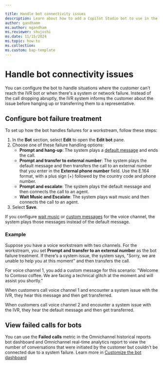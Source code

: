 ```yaml
---

title: Handle bot connectivity issues
description: Learn about how to add a Copilot Studio bot to use in the voice channel in Omnichannel for Customer Service.
author: gandhamm
ms.author: mgandham
ms.reviewer: shujoshi
ms.date: 11/15/2024
ms.topic: how-to
ms.collection:
ms.custom: bap-template
---
```


# Handle bot connectivity issues

You can configure the bot to handle situations where the customer can't reach the IVR bot or when there's a system or network failure. Instead of the call dropping abruptly, the IVR system informs the customer about the issue before hanging up or transferring them to a representative.

## Configure bot failure treatment

To set up how the bot handles failures for a workstream, follow these steps:

1. In the **Bot** section, select **Edit** to open the **Edit bot** pane. 
1. Choose one of these failure handling options:
    - **Prompt and hang-up**: The system plays a [default message](/dynamics365/customer-service/administer/configure-automated-message#preconfigured-automated-message-triggers) and ends the call.
    - **Prompt and transfer to external number**: The system plays the default message and then transfers the call to an external number that you enter in the **External phone number** field. Use the E.164 format, with a plus sign (+) followed by the country code and phone number.
    - **Prompt and escalate**: The system plays the default message and then connects the call to an agent.
    - **Wait Music and Escalate**: The system plays wait music and then connects the call to an agent.
1.  Select **Save**. 

If you configure [wait music](/dynamics365/customer-service/administer/voice-channel-music#add-hold-and-wait-music-to-the-workstream?context=/dynamics365/contact-center/context/administer-context) or [custom messages](/dynamics365/customer-service/administer/configure-automated-message?context=/dynamics365/contact-center/context/administer-context) for the voice channel, the system plays those messages instead of the default message.

### Example

Suppose you have a voice workstream with two channels. For the workstream, you set **Prompt and transfer to an external number** as the bot failure treatment. If there's a system issue, the system says, "Sorry, we are unable to help you at this moment" and then transfers the call.

For voice channel 1, you add a custom message for this scenario: "Welcome to Contoso coffee. We are facing a technical glitch at the moment and will assist you shortly." 

When customers call voice channel 1 and encounter a system issue with the IVR, they hear this message and then get transferred.

When customers call voice channel 2 and encounter a system issue with the IVR, they hear the default message and then get transferred.

## View failed calls for bots

You can use the **Failed calls** metric in the Omnichannel historical reports bot dashboard and Omnichannel real-time analytics report to view the number of conversations that were initiated by the customer but couldn't be connected due to a system failure. Learn more in [Customize the bot dashboard](../use/customize-agent-dashboard.md)